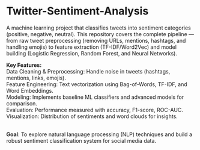 # Twitter-Sentiment-Analysis
A machine learning project that classifies tweets into sentiment categories (positive, negative, neutral). This repository covers the complete pipeline — from raw tweet preprocessing (removing URLs, mentions, hashtags, and handling emojis) to feature extraction (TF-IDF/Word2Vec) and model building (Logistic Regression, Random Forest, and Neural Networks).

**Key Features:**</br>
Data Cleaning & Preprocessing: Handle noise in tweets (hashtags, mentions, links, emojis).</br>
Feature Engineering: Text vectorization using Bag-of-Words, TF-IDF, and Word Embeddings.</br>
Modeling: Implements baseline ML classifiers and advanced models for comparison.</br>
Evaluation: Performance measured with accuracy, F1-score, ROC-AUC.</br>
Visualization: Distribution of sentiments and word clouds for insights.</br></br>

**Goal**: To explore natural language processing (NLP) techniques and build a robust sentiment classification system for social media data.
